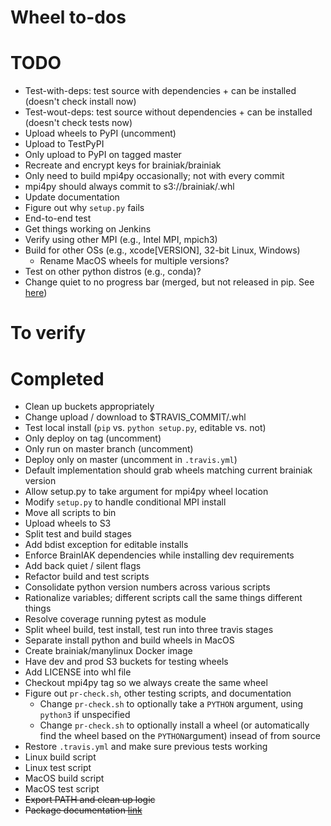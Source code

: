 # Wheel to-dos

# TODO
- Test-with-deps: test source with dependencies + can be installed (doesn't check install now)
- Test-wout-deps: test source without dependencies + can be installed (doesn't check tests now)
- Upload wheels to PyPI (uncomment)
- Upload to TestPyPI
- Only upload to PyPI on tagged master
- Recreate and encrypt keys for brainiak/brainiak
- Only need to build mpi4py occasionally; not with every commit
- mpi4py should always commit to s3://brainiak/.whl
- Update documentation
- Figure out why ```setup.py``` fails
- End-to-end test
- Get things working on Jenkins
- Verify using other MPI (e.g., Intel MPI, mpich3)
- Build for other OSs (e.g., xcode[VERSION], 32-bit Linux, Windows)
   - Rename MacOS wheels for multiple versions?
- Test on other python distros (e.g., conda)?
- Change quiet to no progress bar (merged, but not released in pip. See [here](https://github.com/pypa/pip/pull/4194/commits/0124945031e93236c2300eb45c2f962768be62d8))

# To verify

# Completed
- Clean up buckets appropriately
- Change upload / download to $TRAVIS_COMMIT/.whl
- Test local install (```pip``` vs. ```python setup.py```, editable vs. not)
- Only deploy on tag (uncomment)
- Only run on master branch (uncomment)
- Deploy only on master (uncomment in ```.travis.yml```)
- Default implementation should grab wheels matching current brainiak version
- Allow setup.py to take argument for mpi4py wheel location
- Modify ```setup.py``` to handle conditional MPI install
- Move all scripts to bin
- Upload wheels to S3
- Split test and build stages
- Add bdist exception for editable installs
- Enforce BrainIAK dependencies while installing dev requirements
- Add back quiet / silent flags
- Refactor build and test scripts
- Consolidate python version numbers across various scripts
- Rationalize variables; different scripts call the same things different things
- Resolve coverage running pytest as module
- Split wheel build, test install, test run into three travis stages
- Separate install python and build wheels in MacOS
- Create brainiak/manylinux Docker image
- Have dev and prod S3 buckets for testing wheels
- Add LICENSE into whl file
- Checkout mpi4py tag so we always create the same wheel
- Figure out ```pr-check.sh```, other testing scripts, and documentation
   - Change ```pr-check.sh``` to optionally take a ```PYTHON``` argument, using ```python3``` if unspecified
   - Change ```pr-check.sh``` to optionally install a wheel (or automatically find the wheel based on the ```PYTHON```argument) insead of from source
- Restore ```.travis.yml``` and make sure previous tests working
- Linux build script
- Linux test script
- MacOS build script
- MacOS test script
- ~~Export PATH and clean up logic~~
- ~~Package documentation [link](http://python-packaging.readthedocs.io/en/latest/non-code-files.html)~~
